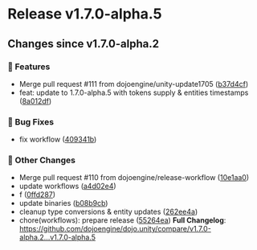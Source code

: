 # Release v1.7.0-alpha.5

## Changes since v1.7.0-alpha.2

### 🚀 Features
- Merge pull request #111 from dojoengine/unity-update1705 ([b37d4cf](https://github.com/dojoengine/dojo.unity/commit/b37d4cf5c582ed9768dc44d736cf9fdf26356279))
- feat: update to 1.7.0-alpha.5 with tokens supply & entities timestamps ([8a012df](https://github.com/dojoengine/dojo.unity/commit/8a012dffee4fb76924ce9474b3e7ecbd0a8c13ba))
### 🐛 Bug Fixes
- fix workflow ([409341b](https://github.com/dojoengine/dojo.unity/commit/409341b9cf3e1bba91eaba011836daf7fdc80adb))
### 🔧 Other Changes
- Merge pull request #110 from dojoengine/release-workflow ([10e1aa0](https://github.com/dojoengine/dojo.unity/commit/10e1aa00960108f885e2321642d7f89aa986b816))
- update workflows ([a4d02e4](https://github.com/dojoengine/dojo.unity/commit/a4d02e44cb13afdf31d9f350d915ef11ccba8466))
- f ([0ffd287](https://github.com/dojoengine/dojo.unity/commit/0ffd287ffd5c1c581cd7b7ec6ff345711c3da0aa))
- update binaries ([b08b9cb](https://github.com/dojoengine/dojo.unity/commit/b08b9cb56e56845474ca034b156c690246d31401))
- cleanup type conversions & entity updates ([262ee4a](https://github.com/dojoengine/dojo.unity/commit/262ee4a7370dfce69a368ae6c8e12014e4bcd670))
- chore(workflows): prepare release ([55264ea](https://github.com/dojoengine/dojo.unity/commit/55264ea14937e261d3e1601f73914a994898919d))
**Full Changelog**: https://github.com/dojoengine/dojo.unity/compare/v1.7.0-alpha.2...v1.7.0-alpha.5
